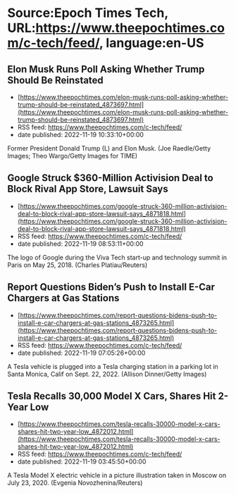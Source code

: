 # Source:Epoch Times Tech, URL:https://www.theepochtimes.com/c-tech/feed/, language:en-US

## Elon Musk Runs Poll Asking Whether Trump Should Be Reinstated
 - [https://www.theepochtimes.com/elon-musk-runs-poll-asking-whether-trump-should-be-reinstated_4873697.html](https://www.theepochtimes.com/elon-musk-runs-poll-asking-whether-trump-should-be-reinstated_4873697.html)
 - RSS feed: https://www.theepochtimes.com/c-tech/feed/
 - date published: 2022-11-19 10:33:10+00:00

Former President Donald Trump (L) and Elon Musk. (Joe Raedle/Getty Images; Theo Wargo/Getty Images for TIME)

## Google Struck $360-Million Activision Deal to Block Rival App Store, Lawsuit Says
 - [https://www.theepochtimes.com/google-struck-360-million-activision-deal-to-block-rival-app-store-lawsuit-says_4871818.html](https://www.theepochtimes.com/google-struck-360-million-activision-deal-to-block-rival-app-store-lawsuit-says_4871818.html)
 - RSS feed: https://www.theepochtimes.com/c-tech/feed/
 - date published: 2022-11-19 08:53:11+00:00

The logo of Google during the Viva Tech start-up and technology summit in Paris on May 25, 2018. (Charles Platiau/Reuters)

## Report Questions Biden’s Push to Install E-Car Chargers at Gas Stations
 - [https://www.theepochtimes.com/report-questions-bidens-push-to-install-e-car-chargers-at-gas-stations_4873265.html](https://www.theepochtimes.com/report-questions-bidens-push-to-install-e-car-chargers-at-gas-stations_4873265.html)
 - RSS feed: https://www.theepochtimes.com/c-tech/feed/
 - date published: 2022-11-19 07:05:26+00:00

A Tesla vehicle is plugged into a Tesla charging station in a parking lot in Santa Monica, Calif on Sept. 22, 2022. (Allison Dinner/Getty Images)

## Tesla Recalls 30,000 Model X Cars, Shares Hit 2-Year Low
 - [https://www.theepochtimes.com/tesla-recalls-30000-model-x-cars-shares-hit-two-year-low_4872012.html](https://www.theepochtimes.com/tesla-recalls-30000-model-x-cars-shares-hit-two-year-low_4872012.html)
 - RSS feed: https://www.theepochtimes.com/c-tech/feed/
 - date published: 2022-11-19 03:45:50+00:00

A Tesla Model X electric vehicle in a picture illustration taken in Moscow on July 23, 2020. (Evgenia Novozhenina/Reuters)

